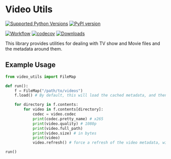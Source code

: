 # Video Utils

[![Supported Python Versions](https://img.shields.io/pypi/pyversions/video_utils)](https://pypi.org/project/video_utils/) [![PyPI version](https://badge.fury.io/py/video_utils.svg)](https://badge.fury.io/py/video_utils)

[![Workflow](https://github.com/justin8/video_utils/actions/workflows/workflow.yml/badge.svg)](https://github.com/justin8/video_utils/actions/workflows/workflow.yml)
[![codecov](https://codecov.io/gh/justin8/video_utils/branch/master/graph/badge.svg)](https://codecov.io/gh/justin8/video_utils)
[![Downloads](https://pepy.tech/badge/video_utils/month)](https://pepy.tech/project/video_utils)

This library provides utilities for dealing with TV show and Movie files and the metadata around them.

## Example Usage

```python
from video_utils import FileMap

def run():
    f = FileMap("/path/to/videos")
    f.load() # By default, this will load the cached metadata, and then update files that have changed in size

    for directory in f.contents:
        for video in f.contents[directory]:
            codec = video.codec
            print(codec.pretty_name) # x265
            print(video.quality) # 1080p
            print(video.full_path)
            print(video.size) # in bytes
            print(video)
            video.refresh() # force a refresh of the video metadata, will only occur if filesize has changed.

run()
```
